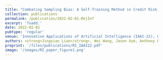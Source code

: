 ```yaml
---
title: "Combating Sampling Bias: A Self-Training Method in Credit Risk Models"
collection: publications
permalink: /publication/2022-02-01-RejInf
excerpt: 'Toadd.'
date: 2022-02-01
pubtype: 'regular'
venue: 'Innovative Applications of Artificial Intelligence (IAAI-22), Collocated with AAAI-22'
authors: <strong>Jingxian Liao</strong>, Wei Wang, Jason Xue, Anthony Lei, Xue Han, Kun Lu
preprint: '/files/publications/RI_IAAI22.pdf'
image: '/images/RI_paper_figure1.png'
---
```


